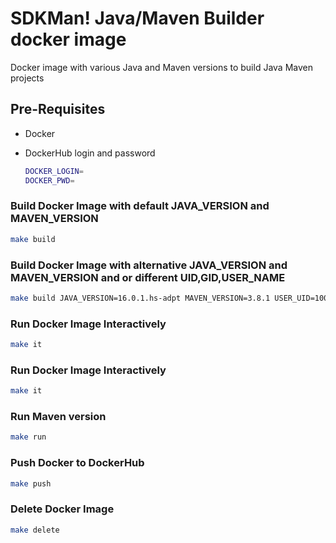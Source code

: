 # SDKMan! Java/Maven Builder docker image
Docker image with various Java and Maven versions to build Java Maven projects

## Pre-Requisites

* Docker

* DockerHub login and password
  
    ```bash
    DOCKER_LOGIN= 
    DOCKER_PWD=
    ```

### Build Docker Image with default JAVA_VERSION and MAVEN_VERSION

```bash
make build
```

### Build Docker Image with alternative JAVA_VERSION and MAVEN_VERSION and or different UID,GID,USER_NAME

```bash
make build JAVA_VERSION=16.0.1.hs-adpt MAVEN_VERSION=3.8.1 USER_UID=1000 USER_GID=1000 USER_NAME=user
```

### Run Docker Image Interactively

```bash
make it
```

### Run Docker Image Interactively

```bash
make it
```

### Run Maven version

```bash
make run
```
### Push Docker to DockerHub

```bash
make push
```

### Delete Docker Image

```bash
make delete
```